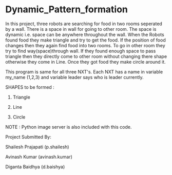 Dynamic_Pattern_formation
=========================



In this project, three robots are searching for food in two rooms seperated by a wall.
There is a space in wall for going to other room. The space is dynamic i.e. space can be anywhere throughout the wall.
When the Robots found food they make triangle and try to get the food. If the position of food changes then they again find food into two rooms.
To go in other room they try to find way(space)through wall. If they found enough space to pass triangle then they directly come to other room without changing there shape otherwise they come in Line.
Once they got food they make circle around it.

This program is same for all three NXT's. Each NXT has a name in variable my_name (1,2,3) and variable leader says who is leader currently.


SHAPES to be formed :
1) Triangle

2) Line

3) Circle


NOTE : Python image server is also included with this code.


Project Submitted By:

Shailesh Prajapati (p.shailesh)

Avinash Kumar   (avinash.kumar)

Diganta Baidhya (d.baishya)
